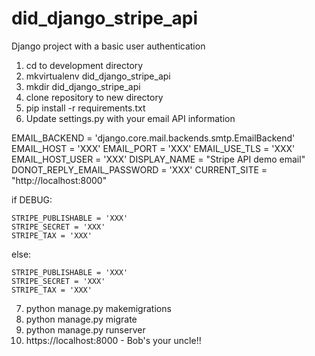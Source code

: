 # did_django_stripe_api
Django project with a basic user authentication

1) cd to development directory
2) mkvirtualenv did_django_stripe_api
3) mkdir did_django_stripe_api
4) clone repository to new directory
5) pip install -r requirements.txt
6) Update settings.py with your email API information

EMAIL_BACKEND = 'django.core.mail.backends.smtp.EmailBackend'
EMAIL_HOST = 'XXX'
EMAIL_PORT = 'XXX'
EMAIL_USE_TLS = 'XXX'
EMAIL_HOST_USER = 'XXX'
DISPLAY_NAME = "Stripe API demo email"
DONOT_REPLY_EMAIL_PASSWORD = 'XXX'
CURRENT_SITE = "http://localhost:8000"

if DEBUG:

    STRIPE_PUBLISHABLE = 'XXX'
    STRIPE_SECRET = 'XXX'
    STRIPE_TAX = 'XXX'
else:

    STRIPE_PUBLISHABLE = 'XXX'
    STRIPE_SECRET = 'XXX'
    STRIPE_TAX = 'XXX'


7) python manage.py makemigrations
8) python manage.py migrate
9) python manage.py runserver
10) https://localhost:8000 - Bob's your uncle!! 

